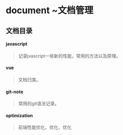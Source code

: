 # document   ~文档管理
      
## 文档目录

####  javascript

> 记录jvascript一些新的性能，常用的方法以及原理。

####  vue

> 文档归类。

####  git-note

> 常用的git语法记录。

####  optimization

> 前端性能优化、优化、优化

####  